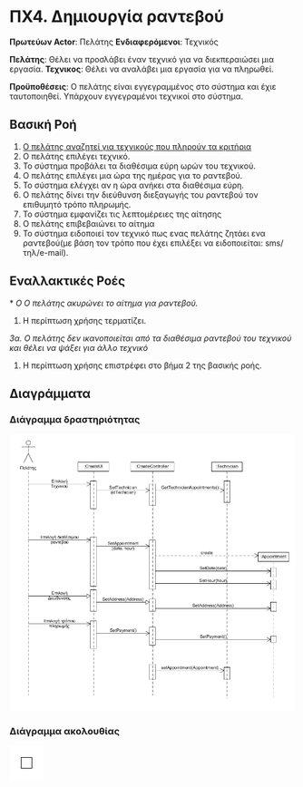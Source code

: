 # ΠΧ4. Δημιουργία ραντεβού

**Πρωτεύων Actor**: Πελάτης
**Ενδιαφερόμενοι**: Τεχνικός

 
**Πελάτης**: Θέλει να προσλάβει έναν τεχνικό για να διεκπεραιώσει μια εργασία.
**Τεχνικος**: Θέλει να αναλάβει μια εργασία για να πληρωθεί.
  
**Προϋποθέσεις**: Ο πελάτης είναι εγγεγραμμένος στο σύστημα και έχιε ταυτοποιηθεί. Υπάρχουν εγγεγραμένοι τεχνικοί στο σύστημα.

## Βασική Ροή

1. [Ο πελάτης αναζητεί για τεχνικούς που πληρούν τα κριτήρια](uc2-search-technician.md)
2. Ο πελάτης επιλέγει τεχνικό.
3. Το σύστημα προβάλει τα διαθέσιμα εύρη ωρών του τεχνικού.
4. Ο πελάτης επιλέγει μια ώρα της ημέρας για το ραντεβού.
5. Το σύστημα ελέγχει αν η ώρα ανήκει στα διαθέσιμα εύρη.
6. Ο πελάτης δίνει την διεύθυνση διεξαγωγής του ραντεβού τον επιθυμητό τρόπο πληρωμής.
7. Το σύστημα εμφανίζει τις λεπτομέρειες της αίτησης
8. Ο πελάτης επιβεβαιώνει το αίτημα
9. Το σύστημα ειδοποιεί τον τεχνικό πως ενας πελάτης ζητάει ενα ραντεβού(με βάση τον τρόπο που έχει επιλέξει να ειδοποιείται: sms/τηλ/e-mail).

## Εναλλακτικές Ροές

\* *Ο  Ο πελάτης ακυρώνει το αίτημα για ραντεβού.*
1. Η περίπτωση χρήσης τερματίζει.
 
*3α. Ο πελάτης δεν ικανοποιείται από τα διαθέσιμα ραντεβού του τεχνικού και θέλει να ψάξει για άλλο τεχνικό*
1. Η περίπτωση χρήσης επιστρέφει στο βήμα 2 της βασικής ροής.


## Διαγράμματα

### Διάγραμμα δραστηριότητας 

![Activity diagram](diagrams/uc4-activity.png)

### Διάγραμμα ακολουθίας

![Activity diagram](diagrams/sq4-create-app.png)


